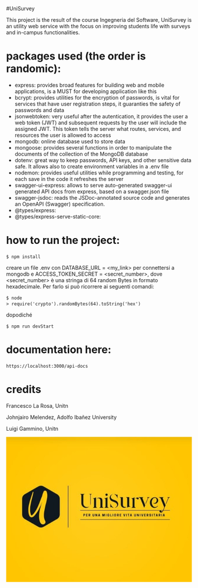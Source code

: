 #UniSurvey

This project is the result of the course Ingegneria del Software,
UniSurvey is an utility web service with the focus on improving students life with surveys and in-campus functionalities.

# packages used (the order is randomic):
* express: provides broad features for building web and mobile applications, is a MUST for developing application like this
* bcrypt: provides utilities for the encryption of passwords, is vital for services that have user registration steps, it guaranties the safety of passwords and data
* jsonwebtoken: very useful after the autentication, it provides the user a web token (JWT) and subsequent requests by the user will include the assigned JWT. This token tells the server what routes, services, and resources the user is allowed to access
* mongodb: online database used to store data
* mongoose: provides several functions in order to manipulate the documents of the collection of the MongoDB database
* dotenv: great way to keep passwords, API keys, and other sensitive data safe. It allows also to create environment variables in a .env file
* nodemon: provides useful utilities while programming and testing, for each save in the code it refreshes the server
* swagger-ui-express: allows to serve auto-generated swagger-ui generated API docs from express, based on a swagger.json file
* swagger-jsdoc: reads the JSDoc-annotated source code and generates an OpenAPI (Swagger) specification.
* @types/express:
* @types/express-serve-static-core:



# how to run the project:
    $ npm install
creare un file .env con DATABASE_URL = <my_link> per connettersi a mongodb e ACCESS_TOKEN_SECRET = <secret_number>, dove <secret_number> è una stringa di 64 random Bytes in formato hexadecimale. Per farlo si può ricorrere ai seguenti comandi:

    $ node
    > require('crypto').randomBytes(64).toString('hex')
dopodiché

    $ npm run devStart

# documentation here:
    https://localhost:3000/api-docs

# credits
Francesco La Rosa, Unitn

Johnjairo Melendez, Adolfo Ibañez University

Luigi Gammino, Unitn

![UNISURVEY](/Frontend/Immagini/Logo.jpg)